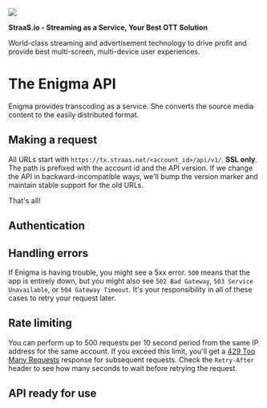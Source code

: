 ![](https://event.livehouse.in/straas.io/admintool/images/logo.png)

**StraaS.io - Streaming as a Service, Your Best OTT Solution**

World-class streaming and advertisement technology to drive profit and provide best multi-screen,
multi-device user experiences.

The Enigma API
====================

Enigma provides transcoding as a service. She converts the source media content to the easily distributed format. 


Making a request
----------------

All URLs start with `https://tx.straas.net/<account_id>/api/v1/`. **SSL only**. The path is prefixed with the account id and the API version.
If we change the API in backward-incompatible ways, we'll bump the version marker and maintain stable support for the old URLs.

That's all!


Authentication
--------------


Handling errors
---------------

If Enigma is having trouble, you might see a 5xx error. `500` means that the app is entirely down, but you might also see `502 Bad Gateway`, `503 Service Unavailable`, or `504 Gateway Timeout`.
It's your responsibility in all of these cases to retry your request later. 


Rate limiting
-------------

You can perform up to 500 requests per 10 second period from the same IP address for the same account. 
If you exceed this limit, you'll get a [429 Too Many Requests](http://tools.ietf.org/html/draft-nottingham-http-new-status-02#section-4) response for subsequent requests.
Check the `Retry-After` header to see how many seconds to wait before retrying the request.


API ready for use
-----------------

